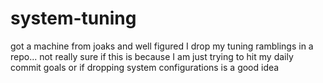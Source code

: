# system-tuning
got a machine from joaks and well figured I drop my tuning ramblings in a repo... not really sure if this is because I am just trying to hit my daily commit goals or if dropping system configurations is a good idea
